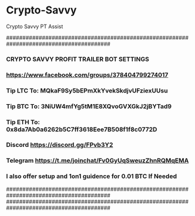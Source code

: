 # Crypto-Savvy
Crypto Savvy PT Assist


########################################################################################
###                       CRYPTO SAVVY PROFIT TRAILER BOT SETTINGS                   ###
###                   https://www.facebook.com/groups/378404799274017                ###
###                   Tip LTC To: MQkaF9Sy5bEPmXkYvekSkdjvUFziexUUsu                 ###
###                   Tip BTC To: 3NiUW4mfYg5tM1E8XQvoGVXGkJ2jBYTad9                 ###
###					          Tip ETH To: 0x8da7Ab0a6262b5C7ff3618Eee7B508f1f8c0772D         ###
###                          Discord https://discord.gg/FPvb3Y2                      ###
###                     Telegram https://t.me/joinchat/Fv0GyUqSweuzZhnRQMqEMA        ###
###                  I also offer setup and 1on1 guidence for 0.01 BTC If Needed     ###
########################################################################################
########################################################################################
